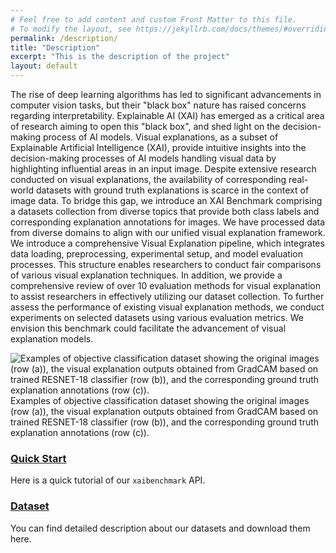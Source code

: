 ```yaml
---
# Feel free to add content and custom Front Matter to this file.
# To modify the layout, see https://jekyllrb.com/docs/themes/#overriding-theme-defaults
permalink: /description/
title: "Description"
excerpt: "This is the description of the project"
layout: default
---
```


The rise of deep learning algorithms has led to significant advancements in computer vision tasks, 
but their "black box" nature has raised concerns regarding interpretability. 
Explainable AI (XAI) has emerged as a critical area of research aiming to open this "black box", 
and shed light on the decision-making process of AI models. 
Visual explanations, as a subset of Explainable Artificial Intelligence (XAI), 
provide intuitive insights into the decision-making processes of AI models handling visual data by highlighting influential areas in an input image. 
Despite extensive research conducted on visual explanations, 
the availability of corresponding real-world datasets with ground truth explanations is scarce in the context of image data. 
To bridge this gap, we introduce an XAI Benchmark comprising a datasets collection from diverse topics 
that provide both class labels and corresponding explanation annotations for images. 
We have processed data from diverse domains to align with our unified visual explanation framework. 
We introduce a comprehensive Visual Explanation pipeline, 
which integrates data loading, preprocessing, experimental setup, and model evaluation processes. 
This structure enables researchers to conduct fair comparisons of various visual explanation techniques. 
In addition, we provide a comprehensive review of over 10 evaluation methods for visual explanation to assist researchers in effectively utilizing our dataset collection. 
To further assess the performance of existing visual explanation methods, we conduct experiments on selected datasets using various evaluation metrics. 
We envision this benchmark could facilitate the advancement of visual explanation models.

![Examples of objective classification dataset showing the original images (row (a)), the visual explanation outputs obtained from GradCAM based on trained RESNET-18 classifier (row (b)), and the corresponding ground truth explanation annotations (row (c)).](../images/example.png)
Examples of objective classification dataset showing the original images (row (a)), the visual explanation outputs obtained from GradCAM based on trained RESNET-18 classifier (row (b)), and the corresponding ground truth explanation annotations (row (c)).

### [Quick Start](/quick_start)
Here is a quick tutorial of our `xaibenchmark` API.

### [Dataset](/dataset)
You can find detailed description about our datasets and download them here.
